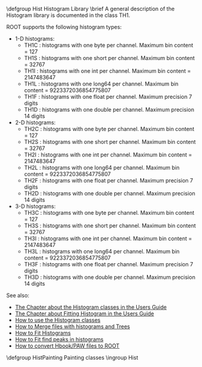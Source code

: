 \defgroup Hist Histogram Library
\brief A general description of the  Histogram library is documented in the class TH1.

ROOT supports the following histogram types:

*   1-D histograms:
    *   TH1C : histograms with one byte per channel. Maximum bin content = 127
    *   TH1S : histograms with one short per channel. Maximum bin content = 32767
    *   TH1I : histograms with one int per channel. Maximum bin content = 2147483647
    *   TH1L : histograms with one long64 per channel. Maximum bin content = 9223372036854775807
    *   TH1F : histograms with one float per channel. Maximum precision 7 digits
    *   TH1D : histograms with one double per channel. Maximum precision 14 digits
*   2-D histograms:
    *   TH2C : histograms with one byte per channel. Maximum bin content = 127
    *   TH2S : histograms with one short per channel. Maximum bin content = 32767
    *   TH2I : histograms with one int per channel. Maximum bin content = 2147483647
    *   TH2L : histograms with one long64 per channel. Maximum bin content = 9223372036854775807
    *   TH2F : histograms with one float per channel. Maximum precision 7 digits
    *   TH2D : histograms with one double per channel. Maximum precision 14 digits
*   3-D histograms:
    *   TH3C : histograms with one byte per channel. Maximum bin content = 127
    *   TH3S : histograms with one short per channel. Maximum bin content = 32767
    *   TH3I : histograms with one int per channel. Maximum bin content = 2147483647
    *   TH3L : histograms with one long64 per channel. Maximum bin content = 9223372036854775807
    *   TH3F : histograms with one float per channel. Maximum precision 7 digits
    *   TH3D : histograms with one double per channel. Maximum precision 14 digits

 See also:

  - [The Chapter about the Histogram classes in the Users Guide](ftp://root.cern.ch/root/doc/3Histograms.pdf)
  - [The Chapter about Fitting Histogram in the Users Guide](ftp://root.cern.ch/root/doc/5FittingHistograms.pdf)
  - [How to use the Histogram classes](https://root.cern/manual/histograms/)
  - [How to Merge files with histograms and Trees](https://root.cern/manual/storing_root_objects/#merging-root-files-with-hadd)
  - [How to Fit Histograms](https://root.cern/manual/fitting/)
  - [How to Fit find peaks in histograms](https://root.cern/doc/master/peaks_8C.html)
  - [How to convert Hbook/PAW files to ROOT](https://root-forum.cern.ch/t/how-to-convert-hbook-paw-files-to-root/)

\defgroup HistPainting Painting classes
\ingroup Hist
